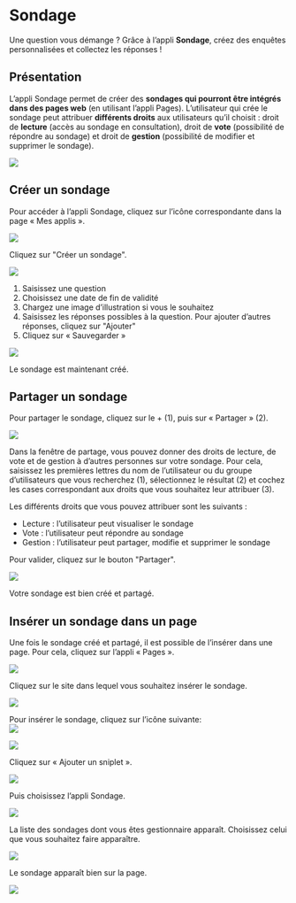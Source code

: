 # Sondage

Une question vous démange ? Grâce à l’appli **Sondage**, créez des enquêtes personnalisées et collectez les réponses !

## Présentation

L’appli Sondage permet de créer des **sondages qui pourront être intégrés dans des pages web** \(en utilisant l’appli Pages\). L’utilisateur qui crée le sondage peut attribuer **différents droits** aux utilisateurs qu’il choisit : droit de **lecture** \(accès au sondage en consultation\), droit de **vote** \(possibilité de répondre au sondage\) et droit de **gestion** \(possibilité de modifier et supprimer le sondage\).

![](.gitbook/assets/sonage_pres-3.png)

## Créer un sondage

Pour accéder à l’appli Sondage, cliquez sur l’icône correspondante dans la page « Mes applis ».

![](.gitbook/assets/s1-2-1.png)

Cliquez sur "Créer un sondage".

![](.gitbook/assets/s13-2-1.png)

1. Saisissez une question
2. Choisissez une date de fin de validité
3. Chargez une image d’illustration si vous le souhaitez
4. Saisissez les réponses possibles à la question. Pour ajouter d’autres réponses, cliquez sur "Ajouter"
5. Cliquez sur « Sauvegarder »

![](.gitbook/assets/s3-1-1.png)

Le sondage est maintenant créé.

## Partager un sondage

Pour partager le sondage, cliquez sur le + \(1\), puis sur « Partager » \(2\).

![](.gitbook/assets/sondage1-1024x399-3%20%281%29.png)

Dans la fenêtre de partage, vous pouvez donner des droits de lecture, de vote et de gestion à d’autres personnes sur votre sondage. Pour cela, saisissez les premières lettres du nom de l’utilisateur ou du groupe d’utilisateurs que vous recherchez \(1\), sélectionnez le résultat \(2\) et cochez les cases correspondant aux droits que vous souhaitez leur attribuer \(3\).

Les différents droits que vous pouvez attribuer sont les suivants :

* Lecture : l’utilisateur peut visualiser le sondage
* Vote : l’utilisateur peut répondre au sondage
* Gestion : l’utilisateur peut partager, modifie et supprimer le sondage

Pour valider, cliquez sur le bouton "Partager".

![](.gitbook/assets/sondages-2-1.png)

Votre sondage est bien créé et partagé.

## Insérer un sondage dans un page

Une fois le sondage créé et partagé, il est possible de l’insérer dans une page. Pour cela, cliquez sur l’appli « Pages ».

![](.gitbook/assets/logo-pages-1-1.png)

Cliquez sur le site dans lequel vous souhaitez insérer le sondage.

![](.gitbook/assets/s7-1-1.png)

Pour insérer le sondage, cliquez sur l’icône suivante:  
![](.gitbook/assets/s8-3.png)

![](.gitbook/assets/s9-1-2.png)

Cliquez sur « Ajouter un sniplet ».

![](.gitbook/assets/s10-1%20%283%29.png)

Puis choisissez l’appli Sondage.

![](.gitbook/assets/s11-1%20%281%29.png)

La liste des sondages dont vous êtes gestionnaire apparaît. Choisissez celui que vous souhaitez faire apparaître.

![](.gitbook/assets/s12-1-1.png)

Le sondage apparaît bien sur la page.

![](.gitbook/assets/s13-1-1%20%281%29.png)


